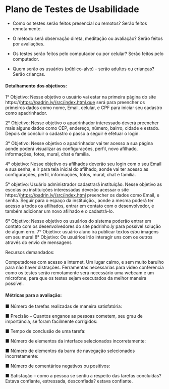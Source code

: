# Plano de Testes de Usabilidade
- Como os testes serão feitos presencial ou remotos?
Serão feitos remotamente.

- O método será observação direta, meditação ou avaliação?
Serão feitos por avaliações.

- Os testes serão feitos pelo computador ou por celular?
Serão feitos pelo computador.

- Quem serão os usuários (público-alvo) - serão adultos ou crianças?
Serão crianças.

#### Detalhamento dos objetivos: 

1° Objetivo: Nesse objetivo o usuário vai estar na primeira página do site https://https://padrin.ly//src/index.html,que será para preencher os primeiros dados como nome, Email, celular, e CPF para iniciar seu cadastro como apadrinhador.

2° Objetivo: Nesse objetivo o apadrinhador interessado deverá preencher mais alguns dados como CEP, endereço, número, bairro, cidade e estado. Depois de concluir o cadastro o passo a seguir é efetuar o login. 

3° Objetivo: Nesse objetivo o apadrinhador vai ter acesso a sua página aonde poderá visualizar as configurações, perfil, novo afilhado, informações, fotos, mural, chat e família.

4° objetivo: Nesse objetivo os afilhados deverão seu login com o seu Email e sua senha, e ir para tela inicial do afilhado, aonde vai ter acesso as configurações, perfil, informações, fotos, mural, chat e família. 

5° objetivo: Usuário administrador cadastrará instituição. Nesse objetivo as escolas ou instituições interessadas deverão acessar o site https://https://padrin.ly//src/index.html preencher os dados como Email, e senha. Seguir para o espaço da instituição., aonde a mesma poderá ter acesso a todos os afilhados, entrar em contato com o desenvolvedor, e também adicionar um novo afilhado e o cadastrá-lo.

6° Objetivo: Nesse objetivo os usuários do sistema poderão entrar em contato com os desenvolvedores do site padrinho.ly para possível solução de algum erro.
7° Objetivo: usuário aluno ira publicar textos e/ou imagens em seu mural
8° Objetivo: Os usuários irão interagir uns com os outros através do envio de mensagens

Recursos demandados:

Computadores com acesso a internet.
Um lugar calmo, e  sem muito barulho para não haver distrações.
Ferramentas necessarias para video conferencia como os testes serão remotamente será necessário uma webcam e um microfone, para que os testes sejam executados da melhor maneira possível. 

#### Métricas para a avaliação:

■ Número de tarefas realizadas de maneira satisfatória: 

■ Precisão – Quantos enganos as pessoas cometem, seu grau de importância, se foram facilmente corrigidos: 

■ Tempo de conclusão de uma tarefa:

■ Número de elementos da interface selecionados incorretamente:

■ Número de elementos da barra de navegação selecionados incorretamente: 

■ Número de comentários negativos ou positivos: 

■ Satisfação – como a pessoa se sentiu a respeito das tarefas concluídas? Estava confiante, estressada, desconfiada?
estava confiante.

